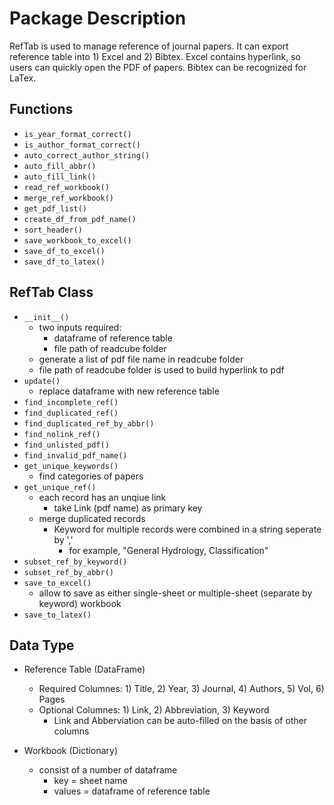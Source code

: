 # Package Description

RefTab is used to manage reference of journal papers. It can export reference table into 1) Excel and 2) Bibtex. Excel contains hyperlink, so users can quickly open the PDF of papers. Bibtex can be recognized for LaTex.

## Functions

* `is_year_format_correct()`
* `is_author_format_correct()`
* `auto_correct_author_string()`
* `auto_fill_abbr()`
* `auto_fill_link()`
* `read_ref_workbook()`
* `merge_ref_workbook()`
* `get_pdf_list()`
* `create_df_from_pdf_name()`
* `sort_header()`
* `save_workbook_to_excel()`
* `save_df_to_excel()`
* `save_df_to_latex()`

## RefTab Class

* `__init__()`
	* two inputs required: 
		* dataframe of reference table
		* file path of readcube folder
	* generate a list of pdf file name in readcube folder
	* file path of readcube folder is used to build hyperlink to pdf
* `update()`
	* replace dataframe with new reference table
* `find_incomplete_ref()`
* `find_duplicated_ref()`
* `find_duplicated_ref_by_abbr()`
* `find_nolink_ref()`
* `find_unlisted_pdf()`
* `find_invalid_pdf_name()`
* `get_unique_keywords()`
	* find categories of papers
* `get_unique_ref()`
	* each record has an unqiue link
		* take Link (pdf name) as primary key
	* merge duplicated records
		* Keyword for multiple records were combined in a string seperate by ','
			* for example, "General Hydrology, Classification"
* `subset_ref_by_keyword()`
* `subset_ref_by_abbr()`
* `save_to_excel()`
	* allow to save as either single-sheet or multiple-sheet (separate by keyword) workbook
* `save_to_latex()`

## Data Type

* Reference Table (DataFrame)
	* Required Columnes: 1) Title, 2) Year, 3) Journal, 4) Authors, 5) Vol, 6) Pages
	* Optional Columnes: 1) Link, 2) Abbreviation, 3) Keyword
		* Link and Abberviation can be auto-filled on the basis of other columns

* Workbook (Dictionary)
	* consist of a number of dataframe
		* key = sheet name
		* values = dataframe of reference table

